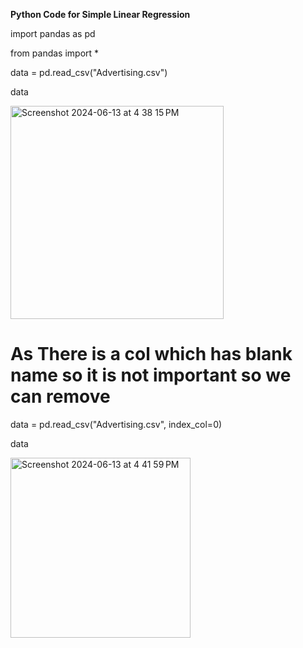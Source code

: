 **Python Code for Simple Linear Regression**

import pandas as pd

from pandas import *

data = pd.read_csv("Advertising.csv") 

data

<img width="341" alt="Screenshot 2024-06-13 at 4 38 15 PM" src="https://github.com/archanaheeralal77/Machine_Learning/assets/127080874/66a0487a-4159-4a0b-ad6b-de0325361591">

# As There is a col which has blank name so it is not important so we can remove

data = pd.read_csv("Advertising.csv", index_col=0) 

data

<img width="288" alt="Screenshot 2024-06-13 at 4 41 59 PM" src="https://github.com/archanaheeralal77/Machine_Learning/assets/127080874/37c3bf4e-ae84-47c3-aa03-77e8c6682688">




